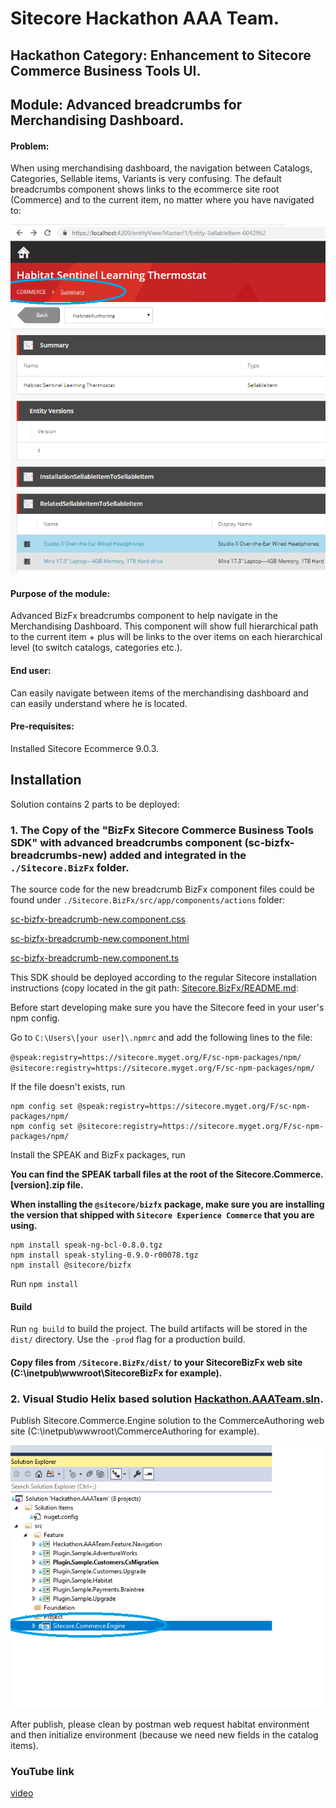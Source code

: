 # Sitecore Hackathon AAA Team. 

## Hackathon Category: Enhancement to Sitecore Commerce Business Tools UI. 

## Module: Advanced breadcrumbs for Merchandising Dashboard.


#### Problem:
When using merchandising dashboard, the navigation between Catalogs, Categories, Sellable items, Variants is very confusing. The default breadcrumbs component shows links to the ecommerce site root (Commerce) and to the current item, no matter where you have navigated to:

![Image](images/IMG1.png?raw=true)


#### Purpose of the module:
Advanced BizFx breadcrumbs component to help navigate in the Merchandising Dashboard. This component will show full hierarchical path to the current item + plus will be links to the over items on each hierarchical level (to switch catalogs, categories etc.). 

#### End user: 
 Can easily navigate between items of the merchandising dashboard and can easily understand where he is located. 


#### Pre-requisites:
 Installed Sitecore Ecommerce 9.0.3. 


 ## Installation

 Solution contains 2 parts to be deployed: 

 ### 1. The Copy of the "BizFx Sitecore Commerce Business Tools SDK" with advanced breadcrumbs component (sc-bizfx-breadcrumbs-new) added and integrated in the `./Sitecore.BizFx` folder.

 The source code for the new breadcrumb BizFx component files could be found under `./Sitecore.BizFx/src/app/components/actions` folder:

[sc-bizfx-breadcrumb-new.component.css](../Sitecore.BizFx/src/app/components/actions/sc-bizfx-breadcrumb-new.component.css)

[sc-bizfx-breadcrumb-new.component.html](../Sitecore.BizFx/src/app/components/actions/sc-bizfx-breadcrumb-new.component.html)

[sc-bizfx-breadcrumb-new.component.ts](../Sitecore.BizFx/src/app/components/actions/sc-bizfx-breadcrumb-new.component.ts)


 This SDK should be deployed according to the regular Sitecore installation instructions (copy located in the git path: [Sitecore.BizFx/README.md](Sitecore.BizFx/README.md):

 Before start developing make sure you have the Sitecore feed in your user's npm config.

Go to `C:\Users\[your user]\.npmrc` and add the following lines to the file:

`@speak:registry=https://sitecore.myget.org/F/sc-npm-packages/npm/`
`@sitecore:registry=https://sitecore.myget.org/F/sc-npm-packages/npm/`

If the file doesn't exists, run

```npm
npm config set @speak:registry=https://sitecore.myget.org/F/sc-npm-packages/npm/
npm config set @sitecore:registry=https://sitecore.myget.org/F/sc-npm-packages/npm/
```

Install the SPEAK and BizFx packages, run

**You can find the SPEAK tarball files at the root of the Sitecore.Commerce.[version].zip file.**

**When installing the `@sitecore/bizfx` package, make sure you are installing the version that shipped with `Sitecore Experience Commerce` that you are using.**

```npm
npm install speak-ng-bcl-0.8.0.tgz
npm install speak-styling-0.9.0-r00078.tgz
npm install @sitecore/bizfx
```

Run `npm install`

#### Build

Run `ng build` to build the project. The build artifacts will be stored in the `dist/` directory. Use the `-prod` flag for a production build.

#### Copy files from `/Sitecore.BizFx/dist/` to your SitecoreBizFx web site (C:\inetpub\wwwroot\SitecoreBizFx for example).

### 2. Visual Studio Helix based solution [Hackathon.AAATeam.sln](Hackathon.AAATeam.sln).

Publish Sitecore.Commerce.Engine solution to the CommerceAuthoring web site (C:\inetpub\wwwroot\CommerceAuthoring for example).

![Image](images/IMG2.png?raw=true)

After publish, please clean by postman web request habitat environment and then initialize environment (because we need new fields in the catalog items).


### YouTube link

[video](https://www.youtube.com/watch?v=OUitKiIPuz4)

